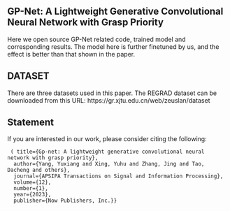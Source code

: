<h2> GP-Net: A Lightweight Generative Convolutional Neural Network with Grasp Priority </h2>
 Here we open source GP-Net related code, trained model and corresponding results.
The model here is further finetuned by us, and the effect is better than that shown in the paper.</font>
<h2>DATASET</h2>
There are three datasets used in this paper. The REGRAD dataset can be downloaded from this URL: https://gr.xjtu.edu.cn/web/zeuslan/dataset
<h2>Statement</h2>
If you are interested in our work, please consider citing the following:

```
 ( title={Gp-net: A lightweight generative convolutional neural network with grasp priority},
  author={Yang, Yuxiang and Xing, Yuhu and Zhang, Jing and Tao, Dacheng and others},
  journal={APSIPA Transactions on Signal and Information Processing},
  volume={12},
  number={1},
  year={2023},
  publisher={Now Publishers, Inc.}}
```
